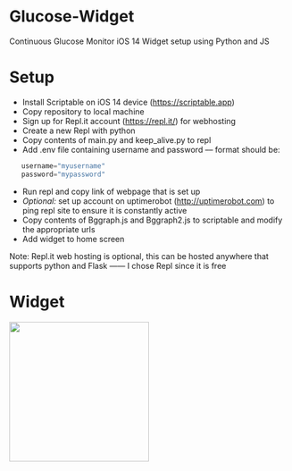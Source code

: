 # Glucose-Widget
Continuous Glucose Monitor iOS 14 Widget setup using Python and JS

# Setup 
* Install Scriptable on iOS 14 device (https://scriptable.app)
* Copy repository to local machine
* Sign up for Repl.it account (https://repl.it/) for webhosting
* Create a new Repl with python
* Copy contents of main.py and keep_alive.py to repl
* Add .env file containing username and password –– format should be:
```python
   username="myusername"
   password="mypassword"
```
* Run repl and copy link of webpage that is set up
* _Optional:_ set up account on uptimerobot (http://uptimerobot.com) to ping repl site to ensure it is constantly active
* Copy contents of Bggraph.js and Bggraph2.js to scriptable and modify the appropriate urls
* Add widget to home screen

Note: Repl.it web hosting is optional, this can be hosted anywhere that supports python and Flask —— I chose Repl since it is free

# Widget
<img src="https://i.imgur.com/EhpGp2M.jpeg" width=250>
